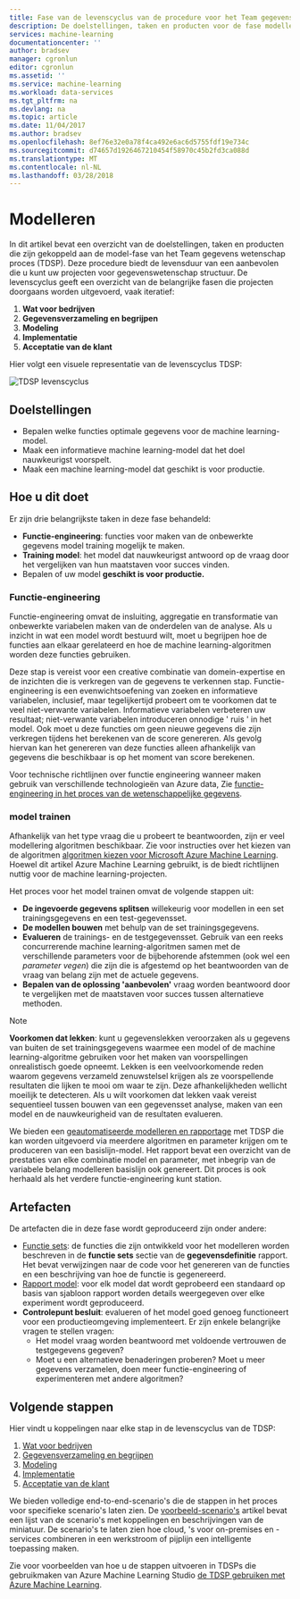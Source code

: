 ```yaml
---
title: Fase van de levenscyclus van de procedure voor het Team gegevens wetenschap - Azure modelleren | Microsoft Docs
description: De doelstellingen, taken en producten voor de fase modellering van gegevenswetenschap projecten
services: machine-learning
documentationcenter: ''
author: bradsev
manager: cgronlun
editor: cgronlun
ms.assetid: ''
ms.service: machine-learning
ms.workload: data-services
ms.tgt_pltfrm: na
ms.devlang: na
ms.topic: article
ms.date: 11/04/2017
ms.author: bradsev
ms.openlocfilehash: 8ef76e32e0a78f4ca492e6ac6d5755fdf19e734c
ms.sourcegitcommit: d74657d1926467210454f58970c45b2fd3ca088d
ms.translationtype: MT
ms.contentlocale: nl-NL
ms.lasthandoff: 03/28/2018
---
```

# <a name="modeling"></a>Modelleren

In dit artikel bevat een overzicht van de doelstellingen, taken en producten die zijn gekoppeld aan de model-fase van het Team gegevens wetenschap proces (TDSP). Deze procedure biedt de levensduur van een aanbevolen die u kunt uw projecten voor gegevenswetenschap structuur. De levenscyclus geeft een overzicht van de belangrijke fasen die projecten doorgaans worden uitgevoerd, vaak iteratief:

   1. **Wat voor bedrijven**
   2. **Gegevensverzameling en begrijpen**
   3. **Modeling**
   4. **Implementatie**
   5. **Acceptatie van de klant**

Hier volgt een visuele representatie van de levenscyclus TDSP:

![TDSP levenscyclus](./media/lifecycle/tdsp-lifecycle2.png) 


## <a name="goals"></a>Doelstellingen
* Bepalen welke functies optimale gegevens voor de machine learning-model.
* Maak een informatieve machine learning-model dat het doel nauwkeurigst voorspelt.
* Maak een machine learning-model dat geschikt is voor productie.

## <a name="how-to-do-it"></a>Hoe u dit doet
Er zijn drie belangrijkste taken in deze fase behandeld:

  * **Functie-engineering**: functies voor maken van de onbewerkte gegevens model training mogelijk te maken.
  * **Training model**: het model dat nauwkeurigst antwoord op de vraag door het vergelijken van hun maatstaven voor succes vinden.
  * Bepalen of uw model **geschikt is voor productie.**

### <a name="feature-engineering"></a>Functie-engineering
Functie-engineering omvat de insluiting, aggregatie en transformatie van onbewerkte variabelen maken van de onderdelen van de analyse. Als u inzicht in wat een model wordt bestuurd wilt, moet u begrijpen hoe de functies aan elkaar gerelateerd en hoe de machine learning-algoritmen worden deze functies gebruiken. 

Deze stap is vereist voor een creative combinatie van domein-expertise en de inzichten die is verkregen van de gegevens te verkennen stap. Functie-engineering is een evenwichtsoefening van zoeken en informatieve variabelen, inclusief, maar tegelijkertijd probeert om te voorkomen dat te veel niet-verwante variabelen. Informatieve variabelen verbeteren uw resultaat; niet-verwante variabelen introduceren onnodige ' ruis ' in het model. Ook moet u deze functies om geen nieuwe gegevens die zijn verkregen tijdens het berekenen van de score genereren. Als gevolg hiervan kan het genereren van deze functies alleen afhankelijk van gegevens die beschikbaar is op het moment van score berekenen. 

Voor technische richtlijnen over functie engineering wanneer maken gebruik van verschillende technologieën van Azure data, Zie [functie-engineering in het proces van de wetenschappelijke gegevens](create-features.md). 

### <a name="model-training"></a>model trainen
Afhankelijk van het type vraag die u probeert te beantwoorden, zijn er veel modellering algoritmen beschikbaar. Zie voor instructies over het kiezen van de algoritmen [algoritmen kiezen voor Microsoft Azure Machine Learning](../studio/algorithm-choice.md). Hoewel dit artikel Azure Machine Learning gebruikt, is de biedt richtlijnen nuttig voor de machine learning-projecten. 

Het proces voor het model trainen omvat de volgende stappen uit: 

   * **De ingevoerde gegevens splitsen** willekeurig voor modellen in een set trainingsgegevens en een test-gegevensset.
   * **De modellen bouwen** met behulp van de set trainingsgegevens.
   * **Evalueren** de trainings- en de testgegevensset. Gebruik van een reeks concurrerende machine learning-algoritmen samen met de verschillende parameters voor de bijbehorende afstemmen (ook wel een *parameter vegen*) die zijn die is afgestemd op het beantwoorden van de vraag van belang zijn met de actuele gegevens.
   * **Bepalen van de oplossing 'aanbevolen'** vraag worden beantwoord door te vergelijken met de maatstaven voor succes tussen alternatieve methoden.

> [!NOTE]
> **Voorkomen dat lekken**: kunt u gegevenslekken veroorzaken als u gegevens van buiten de set trainingsgegevens waarmee een model of de machine learning-algoritme gebruiken voor het maken van voorspellingen onrealistisch goede opneemt. Lekken is een veelvoorkomende reden waarom gegevens verzameld zenuwstelsel krijgen als ze voorspellende resultaten die lijken te mooi om waar te zijn. Deze afhankelijkheden wellicht moeilijk te detecteren. Als u wilt voorkomen dat lekken vaak vereist sequentieel tussen bouwen van een gegevensset analyse, maken van een model en de nauwkeurigheid van de resultaten evalueren. 
> 
> 

We bieden een [geautomatiseerde modelleren en rapportage](https://github.com/Azure/Azure-TDSP-Utilities/blob/master/DataScienceUtilities/Modeling) met TDSP die kan worden uitgevoerd via meerdere algoritmen en parameter krijgen om te produceren van een basislijn-model. Het rapport bevat een overzicht van de prestaties van elke combinatie model en parameter, met inbegrip van de variabele belang modelleren basislijn ook genereert. Dit proces is ook herhaald als het verdere functie-engineering kunt station. 

## <a name="artifacts"></a>Artefacten
De artefacten die in deze fase wordt geproduceerd zijn onder andere:

   * [Functie sets](https://github.com/Azure/Azure-TDSP-ProjectTemplate/blob/master/Docs/DataReport/Data%20Defintion.md#feature-sets): de functies die zijn ontwikkeld voor het modelleren worden beschreven in de **functie sets** sectie van de **gegevensdefinitie** rapport. Het bevat verwijzingen naar de code voor het genereren van de functies en een beschrijving van hoe de functie is gegenereerd.
   * [Rapport model](https://github.com/Azure/Azure-TDSP-ProjectTemplate/blob/master/Docs/Model/Model%201/Model%20Report.md): voor elk model dat wordt geprobeerd een standaard op basis van sjabloon rapport worden details weergegeven over elke experiment wordt geproduceerd.
   * **Controlepunt besluit**: evalueren of het model goed genoeg functioneert voor een productieomgeving implementeert. Er zijn enkele belangrijke vragen te stellen vragen:
     * Het model vraag worden beantwoord met voldoende vertrouwen de testgegevens gegeven? 
     * Moet u een alternatieve benaderingen proberen? Moet u meer gegevens verzamelen, doen meer functie-engineering of experimenteren met andere algoritmen?

## <a name="next-steps"></a>Volgende stappen

Hier vindt u koppelingen naar elke stap in de levenscyclus van de TDSP:

   1. [Wat voor bedrijven](lifecycle-business-understanding.md)
   2. [Gegevensverzameling en begrijpen](lifecycle-data.md)
   3. [Modeling](lifecycle-modeling.md)
   4. [Implementatie](lifecycle-deployment.md)
   5. [Acceptatie van de klant](lifecycle-acceptance.md)

We bieden volledige end-to-end-scenario's die de stappen in het proces voor specifieke scenario's laten zien. De [voorbeeld-scenario's](walkthroughs.md) artikel bevat een lijst van de scenario's met koppelingen en beschrijvingen van de miniatuur. De scenario's te laten zien hoe cloud, 's voor on-premises en -services combineren in een werkstroom of pijplijn een intelligente toepassing maken. 

Zie voor voorbeelden van hoe u de stappen uitvoeren in TDSPs die gebruikmaken van Azure Machine Learning Studio [de TDSP gebruiken met Azure Machine Learning](http://aka.ms/datascienceprocess). 
